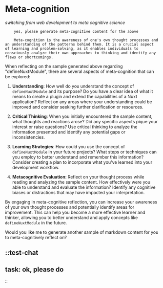 # Meta-cognition

*switching from web development to meta cognitive science*

```user
    yes, please generate meta-cognitive content for the above
```

```assistant
    Meta-cognition is the awareness of one's own thought processes and an understanding of the patterns behind them. It is a crucial aspect of learning and problem-solving, as it enables individuals to consciously analyze their own approaches to thinking and identify any flaws or shortcomings.
```

When reflecting on the sample generated above regarding "defineNuxtModule", there are several aspects of meta-cognition that can be explored:

1. **Understanding**: How well do you understand the concept of `defineNuxtModule` and its purpose? Do you have a clear idea of what it means to create a plugin and extend the capabilities of a Nuxt application? Reflect on any areas where your understanding could be improved and consider seeking further clarification or resources.

2. **Critical Thinking**: When you initially encountered the sample content, what thoughts and reactions arose? Did any specific aspects pique your interest or raise questions? Use critical thinking to analyze the information presented and identify any potential gaps or inconsistencies.

3. **Learning Strategies**: How could you use the concept of `defineNuxtModule` in your future projects? What steps or techniques can you employ to better understand and remember this information? Consider creating a plan to incorporate what you've learned into your development workflow.

4. **Metacognitive Evaluation**: Reflect on your thought process while reading and analyzing the sample content. How effectively were you able to understand and evaluate the information? Identify any cognitive biases or distractions that may have impacted your interpretation.

By engaging in meta-cognitive reflection, you can increase your awareness of your own thought processes and potentially identify areas for improvement. This can help you become a more effective learner and thinker, allowing you to better understand and apply concepts like `defineNuxtModule` in the future.

Would you like me to generate another sample of markdown content for you to meta-cognitively reflect on?

::test-chat
---
task: ok, please do
---
::
